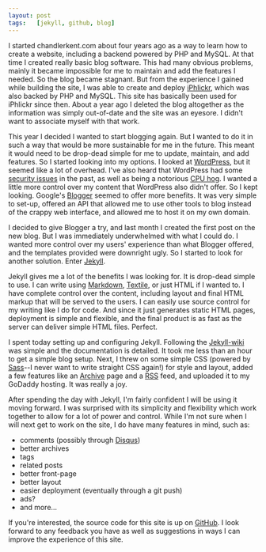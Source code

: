 ```yaml
---
layout: post
tags:   [jekyll, github, blog]
---
```


I started chandlerkent.com about four years ago as a way to learn how to create a website, including a backend powered by PHP and MySQL. At that time I created really basic blog software. This had many obvious problems, mainly it became impossible for me to maintain and add the features I needed. So the blog became stagnant. But from the experience I gained while building the site, I was able to create and deploy [iPhlickr][], which was also backed by PHP and MySQL. This site has basically been used for iPhlickr since then. About a year ago I deleted the blog altogether as the information was simply out-of-date and the site was an eyesore. I didn't want to associate myself with that work.

[iPhlickr]: http://www.iphlickr.com/

This year I decided I wanted to start blogging again. But I wanted to do it in such a way that would be more sustainable for me in the future. This meant it would need to be drop-dead simple for me to update, maintain, and add features. So I started looking into my options. I looked at [WordPress][], but it seemed like a lot of overhead. I've also heard that WordPress had some [security issues](http://daringfireball.net/2009/09/regarding_wordpress_and_security) in the past, as well as being a notorious [CPU hog](http://www.codinghorror.com/blog/archives/001105.html). I wanted a little more control over my content that WordPress also didn't offer. So I kept looking. Google's [Blogger][] seemed to offer more benefits. It was very simple to set-up, offered an API that allowed me to use other tools to blog instead of the crappy web interface, and allowed me to host it on my own domain.

[WordPress]: http://wordpress.org/
[Blogger]: http://www.blogger.com/

I decided to give Blogger a try, and last month I created the first post on the new blog. But I was immediately underwhelmed with what I could do. I wanted more control over my users' experience than what Blogger offered, and the templates provided were downright ugly. So I started to look for another solution. Enter [Jekyll][].

[Jekyll]: http://github.com/mojombo/jekyll

Jekyll gives me a lot of the benefits I was looking for. It is drop-dead simple to use. I can write using [Markdown][], [Textile][], or just HTML if I wanted to. I have complete control over the content, including layout and final HTML markup that will be served to the users. I can easily use source control for my writing like I do for code. And since it just generates static HTML pages, deployment is simple and flexible, and the final product is as fast as the server can deliver simple HTML files. Perfect.

[Markdown]: http://daringfireball.net/projects/markdown/
[Textile]: http://en.wikipedia.org/wiki/Textile_(markup_language)

I spent today setting up and configuring Jekyll. Following the [Jekyll-wiki][] was simple and the documentation is detailed. It took me less than an hour to get a simple blog setup. Next, I threw on some simple CSS (powered by [Sass][]--I never want to write straight CSS again!) for style and layout, added a few features like an [Archive][] page and a [RSS][] feed, and uploaded it to my GoDaddy hosting. It was really a joy.

[Jekyll-wiki]: http://wiki.github.com/mojombo/jekyll
[Sass]: http://sass-lang.com/
[Archive]: /archive.html
[RSS]: /rss.xml

After spending the day with Jekyll, I'm fairly confident I will be using it moving forward. I was surprised with its simplicity and flexibility which work together to allow for a lot of power and control. While I'm not sure when I will next get to work on the site, I do have many features in mind, such as:

* comments (possibly through [Disqus][])
* better archives
* tags
* related posts
* better front-page
* better layout
* easier deployment (eventually through a git push)
* ads?
* and more...

[Disqus]: http://disqus.com/

If you're interested, the source code for this site is up on [GitHub](http://www.github.com/chandlerkent/chandlerkent.com). I look forward to any feedback you have as well as suggestions in ways I can improve the experience of this site.